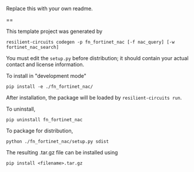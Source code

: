 Replace this with your own readme.

==

This template project was generated by

    resilient-circuits codegen -p fn_fortinet_nac [-f nac_query] [-w fortinet_nac_search]


You must edit the `setup.py` before distribution;
it should contain your actual contact and license information.

To install in "development mode"

    pip install -e ./fn_fortinet_nac/

After installation, the package will be loaded by `resilient-circuits run`.


To uninstall,

    pip uninstall fn_fortinet_nac


To package for distribution,

    python ./fn_fortinet_nac/setup.py sdist

The resulting .tar.gz file can be installed using

    pip install <filename>.tar.gz
